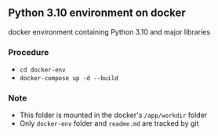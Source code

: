 ## Python 3.10 environment on docker
docker environment containing Python 3.10 and major libraries

### Procedure
- `cd docker-env`
- `docker-compose up -d --build`

### Note
- This folder is mounted in the docker's `/app/workdir` folder
- Only `docker-env` folder and `readme.md` are tracked by git